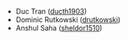 - Duc Tran ([ducth1903](https://github.com/ducth1903))
- Dominic Rutkowski ([drutkowski](https://github.com/dominicrutk))
- Anshul Saha ([sheldor1510](https://github.com/sheldor1510))
